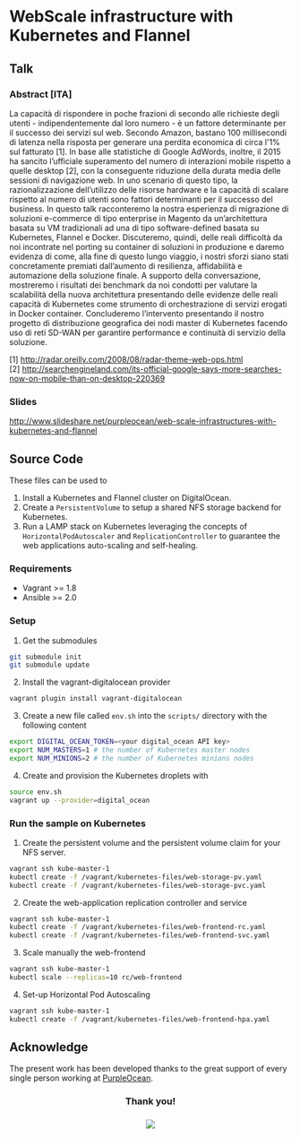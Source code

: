 
# WebScale infrastructure with Kubernetes and Flannel

## Talk

### Abstract [ITA]

La capacità di rispondere in poche frazioni di secondo alle richieste degli utenti - indipendentemente dal loro numero - è un fattore determinante per il successo dei servizi sul web. Secondo Amazon,  bastano 100 millisecondi di latenza nella risposta per generare una perdita economica di circa l'1% sul
fatturato [1]. In base alle statistiche di Google AdWords, inoltre, il 2015 ha sancito l’ufficiale superamento del numero di interazioni mobile rispetto a quelle desktop [2], con la conseguente riduzione della durata media delle sessioni di navigazione web.
In uno scenario di questo tipo, la razionalizzazione dell’utilizzo delle risorse hardware e la capacità di scalare rispetto al numero di utenti sono fattori determinanti per il successo del business.
In questo talk racconteremo la nostra esperienza di migrazione di soluzioni e-commerce di tipo enterprise in Magento da un’architettura basata su VM tradizionali ad una di tipo software-defined basata su Kubernetes, Flannel e Docker. Discuteremo, quindi, delle reali difficoltà da noi incontrate nel porting su container di soluzioni in produzione e daremo evidenza di come, alla fine di questo lungo viaggio, i nostri sforzi siano stati concretamente premiati dall’aumento di resilienza, affidabilità e automazione della soluzione finale.
A supporto della conversazione, mostreremo i risultati dei benchmark da noi condotti per valutare la scalabilità della nuova architettura presentando delle evidenze delle reali capacità di Kubernetes come strumento di orchestrazione di servizi erogati in Docker container.
Concluderemo l’intervento presentando il nostro progetto di distribuzione geografica dei nodi master di Kubernetes facendo uso di reti SD-WAN per garantire performance e continuità di servizio della soluzione.

[1] http://radar.oreilly.com/2008/08/radar-theme-web-ops.html <br/>
[2] http://searchengineland.com/its-official-google-says-more-searches-now-on-mobile-than-on-desktop-220369

### Slides

http://www.slideshare.net/purpleocean/web-scale-infrastructures-with-kubernetes-and-flannel

## Source Code

These files can be used to

1. Install a Kubernetes and Flannel cluster on DigitalOcean.
2. Create a `PersistentVolume` to setup a shared NFS storage backend for Kubernetes.
3. Run a LAMP stack on Kubernetes leveraging the concepts of `HorizontalPodAutoscaler` and `ReplicationController`
   to guarantee the web applications auto-scaling and self-healing.

### Requirements

- Vagrant >= 1.8
- Ansible >= 2.0

### Setup

1. Get the submodules

  ```bash
  git submodule init
  git submodule update
  ```

2. Install the vagrant-digitalocean provider

  ```bash
  vagrant plugin install vagrant-digitalocean
  ```

3. Create a new file called `env.sh` into the `scripts/` directory with the
following content

  ```bash
  export DIGITAL_OCEAN_TOKEN=<your digital_ocean API key>
  export NUM_MASTERS=1 # the number of Kubernetes master nodes
  export NUM_MINIONS=2 # the number of Kubernetes minions nodes
  ```

4. Create and provision the Kubernetes droplets with

  ```bash
  source env.sh
  vagrant up --provider=digital_ocean
  ```

### Run the sample on Kubernetes

1. Create the persistent volume and the persistent volume claim for your NFS server.

  ```bash
  vagrant ssh kube-master-1
  kubectl create -f /vagrant/kubernetes-files/web-storage-pv.yaml
  kubectl create -f /vagrant/kubernetes-files/web-storage-pvc.yaml
  ```

2. Create the web-application replication controller and service

  ```bash
  vagrant ssh kube-master-1
  kubectl create -f /vagrant/kubernetes-files/web-frontend-rc.yaml
  kubectl create -f /vagrant/kubernetes-files/web-frontend-svc.yaml
  ```

3. Scale manually the web-frontend

  ```bash
  vagrant ssh kube-master-1
  kubectl scale --replicas=10 rc/web-frontend
  ```

4. Set-up Horizontal Pod Autoscaling

  ```bash
  vagrant ssh kube-master-1
  kubectl create -f /vagrant/kubernetes-files/web-frontend-hpa.yaml
  ```

## Acknowledge

The present work has been developed thanks to the great support of every single
person working at [PurpleOcean](www.purpleocean.it). <br/>
<center>
  <h3>Thank you!<h3>
  <img src="http://www.purpleocean.it/wp-content/uploads/2016/04/purpleocean-logo.png" />
</center>
